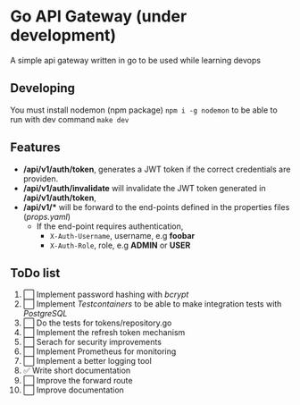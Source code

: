 # Go API Gateway (under development)
A simple api gateway written in go to be used while learning devops


## Developing
You must install nodemon (npm package) `npm i -g nodemon` to be able to run with dev command `make dev`


## Features
- **/api/v1/auth/token**, generates a JWT token if the correct credentials are providen.
- **/api/v1/auth/invalidate** will invalidate the JWT token generated in **/api/v1/auth/token**,
- **/api/v1/\*** will be forward to the end-points defined in the properties files (*props.yaml*)
    - If the end-point requires authentication, 
        - `X-Auth-Username`, username, e.g **foobar**
        - `X-Auth-Role`, role, e.g **ADMIN** or **USER**


## ToDo list
1. ⬜️ Implement password hashing with *bcrypt*
1. ⬜️ Implement *Testcontainers* to be able to make integration tests with *PostgreSQL*
1. ⬜️ Do the tests for tokens/repository.go 
1. ⬜️ Implement the refresh token mechanism 
1. ⬜️ Serach for security improvements
1. ⬜️ Implement Prometheus for monitoring
1. ⬜️ Implement a better logging tool 
1. ✅ Write short documentation
1. ⬜️ Improve the forward route
1. ⬜️ Improve documentation
